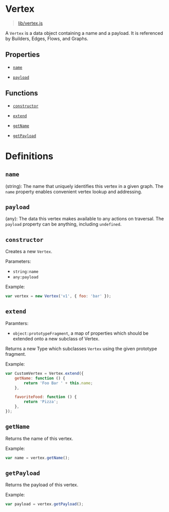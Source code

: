 # Vertex

> [lib/vertex.js](https://github.com/kgarsjo/flow/blob/master/lib/vertex.js)


A `Vertex` is a data object containing a name and a payload. It is referenced by Builders, Edges, Flows, and Graphs.

## Properties

- [`name`](#user-content-name)

- [`payload`](#user-content-payload)

## Functions

- [`constructor`](#user-content-constructor)

- [`extend`](#user-content-extend)

- [`getName`](#user-content-getname)

- [`getPayload`](#user-content-getpayload)

# Definitions

## `name`
(string): The name that uniquely identifies this vertex in a given graph. The `name` property enables convenient vertex lookup and addressing.

## `payload`
(any): The data this vertex makes available to any actions on traversal. The `payload` property can be anything, including `undefined`.

## `constructor`
Creates a new `Vertex`.

Parameters:
- `string:name`
- `any:payload`

Example:
```javascript
var vertex = new Vertex('v1', { foo: 'bar' });
```

## `extend`
Paramters:
- `object:prototypeFragment`, a map of properties which should be extended onto a new subclass of Vertex.

Returns a new Type which subclasses `Vertex` using the given prototype fragment.

Example:
```javascript
var CustomVertex = Vertex.extend({
    getName: function () {
        return 'Foo Bar ' + this.name;
    },

    favoriteFood: function () {
        return 'Pizza';
    },
});
```

## `getName`
Returns the name of this vertex.

Example:
```javascript
var name = vertex.getName();
```

## `getPayload`
Returns the payload of this vertex.

Example:
```javascript
var payload = vertex.getPayload();
```
